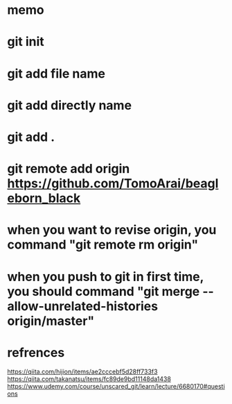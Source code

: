 # memo
# git init
# git add file name
# git add directly name
# git add .
# git remote add origin https://github.com/TomoArai/beagleborn_black
# when you want to revise origin, you command "git remote rm origin"
# when you push to git in first time, you should command "git merge --allow-unrelated-histories origin/master"
# refrences
   https://qiita.com/hijion/items/ae2cccebf5d28ff733f3
   https://qiita.com/takanatsu/items/fc89de9bd11148da1438
   https://www.udemy.com/course/unscared_git/learn/lecture/6680170#questions
